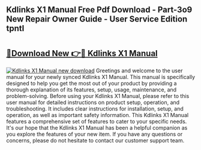 ## Kdlinks X1 Manual Free Pdf Download - Part-3o9 New Repair Owner Guide - User Service Edition tpntI

# <h2><a href="http://bc10454.oget.top/?id=Kdlinks+X1+Manual">🔗Download New 👉🔴 Kdlinks X1 Manual</a></h2>

[![Kdlinks X1 Manual new download](https://i.imgur.com/5g1atiW.png)](http://bc10454.oget.top/?id=Kdlinks+X1+Manual)
Greetings and welcome to the user manual for your newly synced Kdlinks X1 Manual. This manual is specifically designed to help you get the most out of your product by providing a thorough explanation of its features, setup, usage, maintenance, and problem-solving. Before using your Kdlinks X1 Manual, please refer to this user manual for detailed instructions on product setup, operation, and troubleshooting. It includes clear instructions for installation, setup, and operation, as well as important safety information. This Kdlinks X1 Manual features a comprehensive set of features to cater to your specific needs. It's our hope that the Kdlinks X1 Manual has been a helpful companion as you explore the features of your new item. If you have any questions or concerns, please do not hesitate to contact our customer support team.
